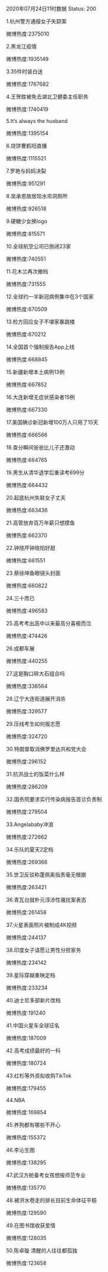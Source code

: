 2020年07月24日11时数据
Status: 200

1.杭州警方通报女子失踪案

微博热度:2375010

2.黑龙江疫情

微博热度:1935149

3.35件时装白送

微博热度:1767682

4.王贺胜被免去湖北卫健委主任职务

微博热度:1740419

5.It’s always the husband

微博热度:1395154

6.烧饼曹鹤阳直播

微博热度:1115521

7.罗艳与妈妈决裂

微博热度:951291

8.吴承恩故居现水帘洞厕所

微博热度:926518

9.硬糖少女换logo

微博热度:815571

10.全球航空公司已倒闭23家

微博热度:740551

11.花木兰再次撤档

微博热度:731555

12.全球约一半新冠病例集中在3个国家

微博热度:670509

13.检方回应女子不堪家暴跳楼

微博热度:670212

14.全国首个强制报告App上线

微博热度:668845

15.新疆新增本土病例13例

微博热度:667852

16.大连新增无症状感染者15例

微博热度:667330

17.美国确诊新冠新增100万人只用了15天

微博热度:666566

18.查分瞬间爸爸比儿子还激动

微博热度:664765

19.男生从清华退学后重读考699分

微博热度:664432

20.起底杭州失联女子丈夫

微博热度:663436

21.高管放弃百万年薪只想摸鱼

微博热度:662370

22.钟晓芹钟晓阳好甜

微博热度:661551

23.蔡徐坤鱼眼镜头封面

微博热度:660822

24.三十而已

微博热度:496583

25.高考考出高中以来最高分喜极而泣

微博热度:474426

26.成都车展

微博热度:440255

27.这是胸口碎大石组合吗

微博热度:336564

28.辽宁大连街道展开消杀

微博热度:329577

29.压线考生如何报志愿

微博热度:324720

30.特朗普取消佛罗里达共和党大会

微博热度:296152

31.抗洪战士的饭菜什么样

微博热度:286209

32.国务院要求实行传染病报告首诊负责制

微博热度:279504

33.Angelababy冲浪

微博热度:272662

34.乐队的夏天2定档

微博热度:269366

35.世卫反驳称蓬佩奥指责毫无根据

微博热度:263421

36.青瓦台就朴元淳涉性骚扰案表态

微博热度:261458

37.火星表面照片被制成4K视频

微博热度:244137

38.印度女子请愿让男性分担家务

微博热度:234142

39.星际穿越重映定档

微博热度:233234

40.迪士尼多部新片改档

微博热度:191240

41.中国火星车全球征名

微博热度:187009

42.高考成绩最好的一科

微博热度:180724

43.红杉等外资拟收购TikTok

微博热度:179455

44.NBA

微博热度:169854

45.养狗都有哪些不开心

微博热度:155372

46.李沁生图

微博热度:138295

47.武汉方舱备考女孩想报师范专业

微博热度:135770

48.被洪水卷走的排长目前生命体征平稳

微博热度:129590

49.在图书馆收获爱情

微博热度:128035

50.陈卓璇 清醒的人往往都孤独

微博热度:123658

